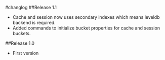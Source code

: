 #changlog
##Release 1.1
- Cache and session now uses secondary indexes which means leveldb backend is required.
- Added commands to initialize bucket properties for cache and session buckets.

##Release 1.0
- First version
